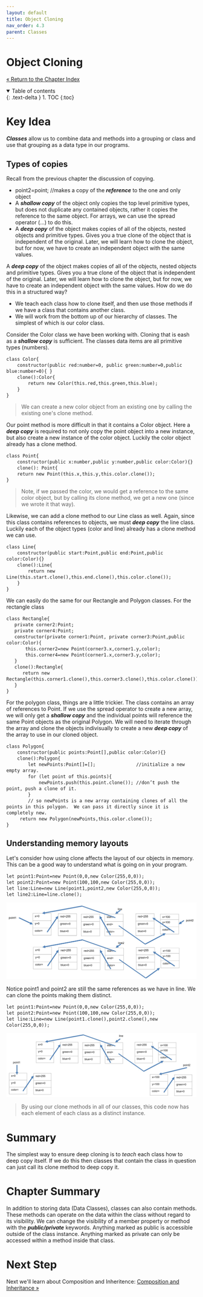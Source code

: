 ```yaml
---
layout: default
title: Object Cloning
nav_order: 4.3
parent: Classes
---
```


# Object Cloning
[&laquo; Return to the Chapter Index](index.md)

<details open markdown="block">
  <summary>
    Table of contents
  </summary>
  {: .text-delta }
1. TOC
{:toc}
</details>

# Key Idea
***Classes*** allow us to combine data and methods into a grouping or class and use that grouping as a data type in our programs. 
## Types of copies
Recall from the previous chapter the discussion of copying.
* point2=point; //makes a copy of the ***reference*** to the one and only object
* A ***shallow copy*** of the object only copies the top level primitive types, but does not duplicate any contained objects, rather it copies the reference to the same object.  For arrays, we can use the spread operator (…) to do this.
* A ***deep copy*** of the object makes copies of all of the objects, nested objects and primitive types.  Gives you a true clone of the object that is independent of the original.  Later, we will learn how to clone the object, but for now, we have to create an independent object with the same values.

A ***deep copy*** of the object makes copies of all of the objects, nested objects and primitive types.  Gives you a true clone of the object that is independent of the original.  Later, we will learn how to clone the object, but for now, we have to create an independent object with the same values.
How do we do this in a structured way?
* We teach each class how to clone itself, and then use those methods if we have a class that contains another class. 
* We will work from the bottom up of our hierarchy of classes.  The simplest of which is our color class.

Consider the Color class we have been working with.  Cloning that is eash as a ***shallow copy*** is sufficient.  The classes data items are all primitive types (numbers).
```
class Color{
	constructor(public red:number=0, public green:number=0,public blue:number=0){ }
	clone():Color{
		return new Color(this.red,this.green,this.blue);
	}
}
```
> We can create a new color object from an existing one by calling the existing one's clone method.

Our point method is more difficult in that it contains a Color object.  Here a ***deep copy*** is required to not only copy the point object into a new instance, but also create a new instance of the color object.  Luckily the color object already has a clone method.
```
class Point{
	constructor(public x:number,public y:number,public color:Color){}
	clone(): Point{
	return new Point(this.x,this.y,this.color.clone());
}
```
> Note, if we passed the color, we would get a reference to the same color object, but by calling its clone method, we get a new one (since we wrote it that way).

Likewise, we can add a clone method to our Line class as well.  Again, since this class contains references to objects, we must ***deep copy*** the line class.  Luckily each of the object types (color and line) already has a clone method we can use.
```
class Line{
	constructor(public start:Point,public end:Point,public color:Color){}
	clone():Line{
		return new Line(this.start.clone(),this.end.clone(),this.color.clone());
	}
}
```

We can easily do the same for our Rectangle and Polygon classes.  For the rectangle class

```
class Rectangle{
   private corner2:Point;
   private corner4:Point;
   constructor(private corner1:Point, private corner3:Point,public color:Color){ 
	   this.corner2=new Point(corner3.x,corner1.y,color);
	   this.corner4=new Point(corner1.x,corner3.y,color);
   }
   clone():Rectangle{
	  return new Rectangle(this.corner1.clone(),this.corner3.clone(),this.color.clone());
   }
}
```
For the polygon class, things are a little trickier.  The class contains an array of references to Point.  If we use the spread operator to create a new array, we will only get a ***shallow copy*** and the individual points will reference the same Point objects as the original Polygon.  We will need to iterate through the array and clone the objects indivisually to create a new ***deep copy*** of the array to use in our cloned object.
```
class Polygon{
	constructor(public points:Point[],public color:Color){}
	clone():Polygon{
		let newPoints:Point[]=[];				//initialize a new empty array.
		for (let point of this.points){
			newPoints.push(this.point.clone());	//don’t push the point, push a clone of it.
		}
		// so newPoints is a new array containing clones of all the points in this polygon.  We can pass it directly since it is completely new.
	 return new Polygon(newPoints,this.color.clone());
}
```

## Understanding memory layouts
Let's consider how using clone affects the layout of our objects in memory.  This can be a good way to understand what is going on in your program.
```
let point1:Point=new Point(0,0,new Color(255,0,0));
let point2:Point=new Point(100,100,new Color(255,0,0));
let line:Line=new Line(point1,point2,new Color(255,0,0));
let line2:Line=line.clone();
```

![](../../assets/images/clonemem1.jpg)

Notice point1 and point2 are still the same references as we have in line.  We can clone the points making them distinct.
```
let point1:Point=new Point(0,0,new Color(255,0,0));
let point2:Point=new Point(100,100,new Color(255,0,0));
let line:Line=new Line(point1.clone(),point2.clone(),new Color(255,0,0));
```

![](../../assets/images/clonemem2.jpg)

> By using our clone methods in all of our classes, this code now has each element of each class as a distinct instance.  

# Summary
The simplest way to ensure deep cloning is to *teach* each class how to deep copy itself.  If we do this then classes that contain the class in question can just call its clone method to deep copy it.

# Chapter Summary
In addition to storing data (Data Classes), classes can also contain methods.  These methods can operate on the data within the class without regard to its visibility.  We can change the visibility of a member property or method with the ***public/private*** keywords.  Anything marked as public is accessible outside of the class instance.  Anything marked as private can only be accessed within a method inside that class.

# Next Step

Next we'll learn about Composition and Inheritence: [Composition and Inheritance &raquo;](../5-composition-inheritance/index.md)